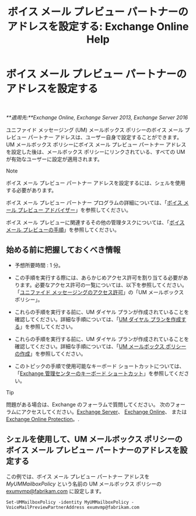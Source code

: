 ﻿---
title: 'ボイス メール プレビュー パートナーのアドレスを設定する: Exchange Online Help'
TOCTitle: ボイス メール プレビュー パートナーのアドレスを設定する
ms:assetid: 57fbed1e-1b14-4939-95e6-ef7c072f32a9
ms:mtpsurl: https://technet.microsoft.com/ja-jp/library/Ff630917(v=EXCHG.150)
ms:contentKeyID: 51407536
ms.date: 05/22/2018
mtps_version: v=EXCHG.150
ms.translationtype: HT
---

# ボイス メール プレビュー パートナーのアドレスを設定する

 

_**適用先:**Exchange Online, Exchange Server 2013, Exchange Server 2016_

ユニファイド メッセージング (UM) メールボックス ポリシーのボイス メール プレビュー パートナー アドレスは、ユーザー自身で設定することができます。UM メールボックス ポリシーにボイス メール プレビュー パートナー アドレスを設定した後は、メールボックス ポリシーにリンクされている、すべての UM が有効なユーザーに設定が適用されます。


> [!NOTE]
> ボイス メール プレビュー パートナー アドレスを設定するには、シェルを使用する必要があります。



ボイス メール プレビュー パートナー プログラムの詳細については、「[ボイス メール プレビュー アドバイザー](voice-mail-preview-advisor-exchange-2013-help.md)」を参照してください。

ボイス メール プレビューに関連するその他の管理タスクについては、「[ボイス メール プレビューの手順](voice-mail-preview-procedures-exchange-2013-help.md)」を参照してください。

## 始める前に把握しておくべき情報

  - 予想所要時間 : 1 分。

  - この手順を実行する際には、あらかじめアクセス許可を割り当てる必要があります。必要なアクセス許可の一覧については、以下を参照してください。「[ユニファイド メッセージングのアクセス許可](unified-messaging-permissions-exchange-2013-help.md)」の「UM メールボックス ポリシー」。

  - これらの手順を実行する前に、UM ダイヤル プランが作成されていることを確認してください。詳細な手順については、「[UM ダイヤル プランを作成する](create-a-um-dial-plan-exchange-2013-help.md)」を参照してください。

  - これらの手順を実行する前に、UM ダイヤル プランが作成されていることを確認してください。詳細な手順については、「[UM メールボックス ポリシーの作成](create-a-um-mailbox-policy-exchange-2013-help.md)」を参照してください。

  - このトピックの手順で使用可能なキーボード ショートカットについては、「[Exchange 管理センターのキーボード ショートカット](keyboard-shortcuts-in-the-exchange-admin-center-exchange-online-protection-help.md)」を参照してください。


> [!TIP]
> 問題がある場合は、Exchange のフォーラムで質問してください。 次のフォーラムにアクセスしてください。<A href="https://go.microsoft.com/fwlink/p/?linkid=60612">Exchange Server</A>、 <A href="https://go.microsoft.com/fwlink/p/?linkid=267542">Exchange Online</A>、 または <A href="https://go.microsoft.com/fwlink/p/?linkid=285351">Exchange Online Protection</A>。.



## シェルを使用して、UM メールボックス ポリシーのボイス メール プレビュー パートナーのアドレスを設定する

この例では、ボイス メール プレビュー パートナー アドレスを *MyUMMailboxPolicy* という名前の UM メールボックス ポリシーの exumvmp@fabrikam.com に設定します。

    Set-UMMailboxPolicy -identity MyUMMailboxPolicy -VoiceMailPreviewPartnerAddress exumvmp@fabrikam.com

